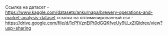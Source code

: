 Ссылка на датасет - https://www.kaggle.com/datasets/ankurnapa/brewery-operations-and-market-analysis-dataset
ссылка на оптимизированный csv - https://drive.google.com/file/d/1cPfVznEiPt0dGQKfveUy9U_xZiQidrex/view?usp=sharing